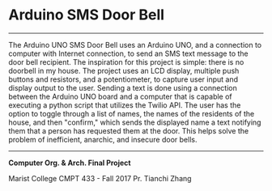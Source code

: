 ﻿Arduino SMS Door Bell
=

----------
The Arduino UNO SMS Door Bell uses an Arduino UNO, and a connection to computer with Internet connection, to send an SMS text message to the door bell recipient. The inspiration for this project is simple: there is no doorbell in my house. The project uses an LCD display, multiple push buttons and resistors, and a potentiometer, to capture user input and display output to the user. Sending a text is done using a connection between the Arduino UNO board and a computer that is capable of executing a python script that utilizes the Twilio API. The user has the option to toggle through a list of names, the names of the residents of the house, and then "confirm," which sends the displayed name a text notifying them that a person has requested them at the door. This helps solve the problem of inefficient, anarchic, and insecure door bells.

----------
**Computer Org. & Arch. Final Project**

Marist College 
CMPT 433 - Fall 2017
Pr. Tianchi Zhang



